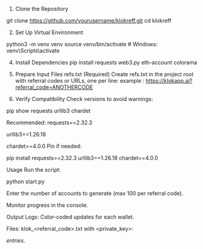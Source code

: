 1. Clone the Repository

  git clone https://github.com/yourusername/klokreff.git
  cd klokreff

2. Set Up Virtual Environment

  python3 -m venv venv
  source venv/bin/activate  # Windows: venv\Scripts\activate

4. Install Dependencies
  pip install requests web3.py eth-account colorama

5. Prepare Input Files
  refs.txt (Required)
  Create refs.txt in the project root with referral codes or URLs, one per line:
  example : 
  https://klokapp.ai?referral_code=ANOTHERCODE

6. Verify Compatibility
  Check versions to avoid warnings:

  pip show requests urllib3 chardet

  Recommended:
  requests==2.32.3

  urllib3==1.26.18

  chardet==4.0.0
  Pin if needed:

  pip install requests==2.32.3 urllib3==1.26.18 chardet==4.0.0

Usage
  Run the script:

  python start.py

  Enter the number of accounts to generate (max 100 per referral code).

  Monitor progress in the console.

  Output
  Logs: Color-coded updates for each wallet.

  Files: klok_<referral_code>.txt with <private_key>:<address> entries.







